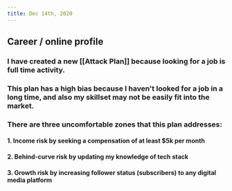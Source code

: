 ```yaml
---
title: Dec 14th, 2020
---
```


## Career / online profile
### I have created a new [[Attack Plan]] because looking for a job is full time activity.
### This plan has a high bias because I haven't looked for a job in a long time, and also my skillset may not be easily fit into the market.
### There are three uncomfortable zones that this plan addresses:
#### 1. Income risk by seeking a compensation of at least $5k per month
#### 2. Behind-curve risk by updating my knowledge of tech stack
#### 3. Growth risk by increasing follower status (subscribers) to any digital media platform
